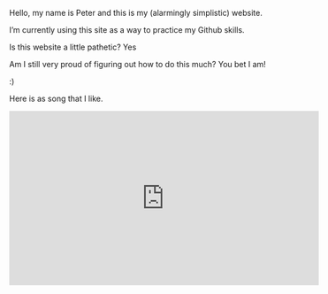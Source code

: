 
Hello, my name is Peter and this is my (alarmingly simplistic) website.

I’m currently using this site as a way to practice my Github skills.

Is this website a little pathetic? Yes

Am I still very proud of figuring out how to do this much? You bet I am!

:)

Here is as song that I like.

<iframe width="560" height="315" src="https://www.youtube.com/embed/yOfvPNaNEMA" title="YouTube video player" frameborder="0" allow="accelerometer; autoplay; clipboard-write; encrypted-media; gyroscope; picture-in-picture" allowfullscreen></iframe>
